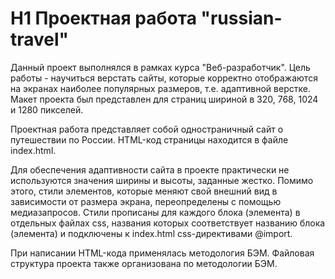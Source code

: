# H1 Проектная работа "russian-travel"

Данный проект выполнялся в рамках курса "Веб-разработчик". Цель работы - научиться верстать сайты, которые корректно отображаются на экранах наиболее популярных размеров, т.е. адаптивной верстке. Макет проекта был представлен для страниц шириной в 320, 768, 1024 и 1280 пикселей. 

Проектная работа представляет собой одностраничный сайт о путешествии по России. HTML-код страницы находится в файле index.html.  

Для обеспечения адаптивности сайта в проекте практически не используются значения ширины и высоты, заданные жестко. Помимо этого, стили элементов, которые меняют свой внешний вид в зависимости от размера экрана, переопределены с помощью медиазапросов. Стили прописаны для каждого блока (элемента) в отдельных файлах css, названия которых соответствует названию блока (элемента) и подключены к index.html  css-директивами @import.

При написании HTML-кода применялась методология БЭМ. Файловая структура проекта также организована по методологии БЭМ.


